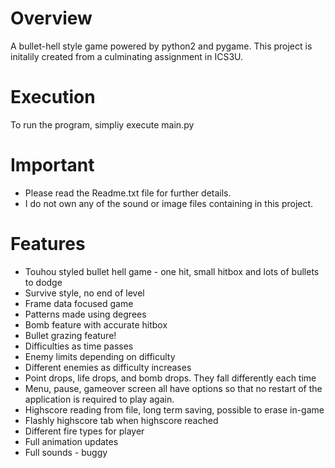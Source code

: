 # Overview
A bullet-hell style game powered by python2 and pygame. This project is initalily created from a culminating assignment in ICS3U.

# Execution
To run the program, simpliy execute main.py

# Important
+ Please read the Readme.txt file for further details.
+ I do not own any of the sound or image files containing in this project.

# Features
- Touhou styled bullet hell game - one hit, small hitbox and lots of bullets to dodge
- Survive style, no end of level
- Frame data focused game
- Patterns made using degrees
- Bomb feature with accurate hitbox
- Bullet grazing feature!
- Difficulties as time passes
- Enemy limits depending on difficulty
- Different enemies as difficulty increases
- Point drops, life drops, and bomb drops. They fall differently each time
- Menu, pause, gameover screen all have options so that no 
  restart of the application is required to play again.
- Highscore reading from file, long term saving, possible to erase in-game
- Flashly highscore tab when highscore reached
- Different fire types for player
- Full animation updates
- Full sounds - buggy 

